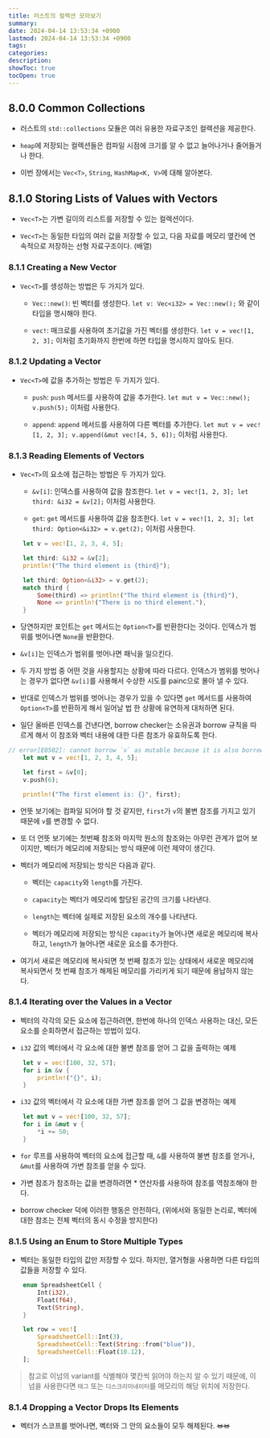 ```yaml
---
title: 러스트의 컬렉션 모아보기
summary: 
date: 2024-04-14 13:53:34 +0900
lastmod: 2024-04-14 13:53:34 +0900
tags: 
categories: 
description: 
showToc: true
tocOpen: true
---
```


## 8.0.0 Common Collections 

- 러스트의 `std::collections` 모듈은 여러 유용한 자료구조인 컬렉션을 제공한다.

- `heap`에 저장되는 컬렉션들은 컴파일 시점에 크기를 알 수 없고 늘어나거나 줄어들거나 한다.

- 이번 장에서는 `Vec<T>`, `String`, `HashMap<K, V>`에 대해 알아본다.


## 8.1.0 Storing Lists of Values with Vectors

- `Vec<T>`는 가변 길이의 리스트를 저장할 수 있는 컬렉션이다.

- `Vec<T>`는 동일한 타입의 여러 값을 저장할 수 있고, 다음 자료를 메모리 옆칸에 연속적으로 저장하는 선형 자료구조이다. (배열)


### 8.1.1 Creating a New Vector

- `Vec<T>`를 생성하는 방법은 두 가지가 있다.

    - `Vec::new()`: 빈 벡터를 생성한다. `let v: Vec<i32> = Vec::new();` 와 같이 타입을 명시해야 한다.
    
    - `vec!`: 매크로를 사용하여 초기값을 가진 벡터를 생성한다. `let v = vec![1, 2, 3];` 이처럼 초기화까지 한번에 하면 타입을 명시하지 않아도 된다.

### 8.1.2 Updating a Vector

- `Vec<T>`에 값을 추가하는 방법은 두 가지가 있다.

    - `push`: `push` 메서드를 사용하여 값을 추가한다. `let mut v = Vec::new(); v.push(5);` 이처럼 사용한다.
    
    - `append`: `append` 메서드를 사용하여 다른 벡터를 추가한다. `let mut v = vec![1, 2, 3]; v.append(&mut vec![4, 5, 6]);` 이처럼 사용한다.

### 8.1.3 Reading Elements of Vectors

- `Vec<T>`의 요소에 접근하는 방법은 두 가지가 있다.

    - `&v[i]`: 인덱스를 사용하여 값을 참조한다. `let v = vec![1, 2, 3]; let third: &i32 = &v[2];` 이처럼 사용한다.
    
    - `get`: `get` 메서드를 사용하여 값을 참조한다. `let v = vec![1, 2, 3]; let third: Option<&i32> = v.get(2);` 이처럼 사용한다.

```rust
    let v = vec![1, 2, 3, 4, 5];

    let third: &i32 = &v[2];
    println!("The third element is {third}");

    let third: Option<&i32> = v.get(2);
    match third {
        Some(third) => println!("The third element is {third}"),
        None => println!("There is no third element."),
    }

```
- 당연하지만 포인트는 `get` 메서드는 `Option<T>`를 반환한다는 것이다. 인덱스가 범위를 벗어나면 `None`을 반환한다.

- `&v[i]`는 인덱스가 범위를 벗어나면 패닉을 일으킨다.

- 두 가지 방법 중 어떤 것을 사용할지는 상황에 따라 다르다. 인덱스가 범위를 벗어나는 경우가 없다면 `&v[i]`를 사용해서 수상한 시도를 painc으로 몰아 낼 수 있다.

- 반대로 인덱스가 범위를 벗어나는 경우가 있을 수 있다면 `get` 메서드를 사용하여 `Option<T>`를 반환하게 해서 일어날 법 한 상황에 유연하게 대처하면 된다.

- 일단 올바른 인덱스를 건낸다면, borrow checker는 소유권과 borrow 규칙을 따르게 해서 이 참조와 벡터 내용에 대한 다른 참조가 유효하도록 한다.

```rust
// error[E0502]: cannot borrow `v` as mutable because it is also borrowed as immutable
    let mut v = vec![1, 2, 3, 4, 5];

    let first = &v[0];
    v.push(6);

    println!("The first element is: {}", first);

```

- 언뜻 보기에는 컴파일 되어야 할 것 같지만, `first`가 `v`의 불변 참조를 가지고 있기 때문에 `v`를 변경할 수 없다.

- 또 더 언뜻 보기에는 첫번째 참조와 마지막 원소의 참조와는 아무런 관계가 없어 보이지만, 벡터가 메모리에 저장되는 방식 때문에 이런 제약이 생긴다.

- 벡터가 메모리에 저장되는 방식은 다음과 같다.

    - 벡터는 `capacity`와 `length`를 가진다.
    
    - `capacity`는 벡터가 메모리에 할당된 공간의 크기를 나타낸다.
    
    - `length`는 벡터에 실제로 저장된 요소의 개수를 나타낸다.
    
    - 벡터가 메모리에 저장되는 방식은 `capacity`가 늘어나면 새로운 메모리에 복사하고, `length`가 늘어나면 새로운 요소를 추가한다.

- 여기서 새로은 메모리에 복사되면 첫 번째 참조가 있는 상태에서 새로운 메모리에 복사되면서 첫 번째 참조가 해제된 메모리를 가리키게 되기 때문에 용납하지 않는다.

### 8.1.4 Iterating over the Values in a Vector

- 벡터의 각각의 모든 요소에 접근하려면, 한번에 하나의 인덱스 사용하는 대신, 모든 요소를 순회하면서 접근하는 방법이 있다.

- `i32` 값의 벡터에서 각 요소에 대한 불변 참조를 얻어 그 값을 출력하는 예제
```rust
    let v = vec![100, 32, 57];
    for i in &v {
        println!("{}", i);
    }
```

- `i32` 값의 벡터에서 각 요소에 대한 가변 참조를 얻어 그 값을 변경하는 예제
```rust
    let mut v = vec![100, 32, 57];
    for i in &mut v {
        *i += 50;
    }
```

- `for` 루프를 사용하여 벡터의 요소에 접근할 때, `&`를 사용하여 불변 참조를 얻거나, `&mut`를 사용하여 가변 참조를 얻을 수 있다.

- 가변 참조가 참조하는 값을 변경하려면 * 연산자를 사용하여 참조를 역참조해야 한다.

- borrow checker 덕에 이러한 행동은 안전하다, (위에서와 동일한 논리로, 벡터에 대한 참조는 전체 벡터의 동시 수정을 방지한다)

### 8.1.5 Using an Enum to Store Multiple Types

- 벡터는 동일한 타입의 값만 저장할 수 있다. 하지만, 열거형을 사용하면 다른 타입의 값들을 저장할 수 있다.

```rust
    enum SpreadsheetCell {
        Int(i32),
        Float(f64),
        Text(String),
    }

    let row = vec![
        SpreadsheetCell::Int(3),
        SpreadsheetCell::Text(String::from("blue")),
        SpreadsheetCell::Float(10.12),
    ];
```
> 참고로 이넘의 variant를 식별해야 몇칸씩 읽어야 하는지 알 수 있기 때문에, 이넘을 사용한다면 `태그` 또는 `디스크리미네이터`를 메모리의 해당 위치에 저장한다.


### 8.1.4 Dropping a Vector Drops Its Elements

- 벡터가 스코프를 벗어나면, 벡터와 그 안의 요소들이 모두 해제된다. ~~ㅂㅂ~~

